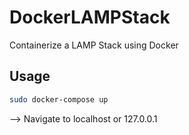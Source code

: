 # DockerLAMPStack

Containerize a LAMP Stack using Docker

## Usage


```bash
sudo docker-compose up
```

--> Navigate to localhost or 127.0.0.1

